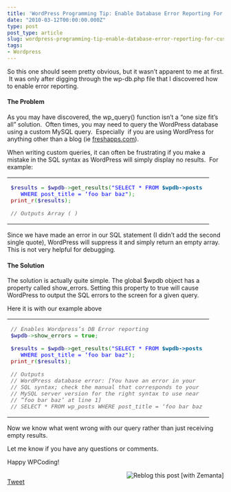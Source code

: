 ```yaml
---
title: 'WordPress Programming Tip: Enable Database Error Reporting For Custom Queries'
date: "2010-03-12T00:00:00.000Z"
type: post 
post_type: article
slug: wordpress-programming-tip-enable-database-error-reporting-for-custom-queries
tags: 
- Wordpress
---
```

So this one should seem pretty obvious, but it wasn&#8217;t apparent to me at first. &nbsp;It was only after digging through the wp-db.php file that I discovered how to enable error reporting.

#### The Problem

As you may have discovered, the wp_query() function isn&#8217;t a &#8220;one size fit&#8217;s all&#8221; solution. &nbsp;Often times, you may need to query the WordPress database using a custom MySQL query. &nbsp;Especially &nbsp;if you are using WordPress for anything other than a blog (ie [freshapps.com][1]).

When writing custom queries, it can often be frustrating if you make a mistake in the SQL syntax as WordPress will simply display no results. &nbsp;For example:

<div class="wp_syntax">
  <table>
    <tr>
      <td class="code">
        <pre class="php" style="font-family:monospace;"><span style="color: #000088;">$results</span> <span style="color: #339933;">=</span> <span style="color: #000088;">$wpdb</span><span style="color: #339933;">-&gt;</span><span style="color: #004000;">get_results</span><span style="color: #009900;">&#40;</span><span style="color: #0000ff;">"SELECT * FROM <span style="color: #006699; font-weight: bold;">$wpdb-&gt;posts</span> 
   WHERE post_title = ‘foo bar baz"</span><span style="color: #009900;">&#41;</span><span style="color: #339933;">;</span>
<span style="color: #990000;">print_r</span><span style="color: #009900;">&#40;</span><span style="color: #000088;">$results</span><span style="color: #009900;">&#41;</span><span style="color: #339933;">;</span>
&nbsp;
<span style="color: #666666; font-style: italic;">// Outputs Array ( )</span></pre>
      </td>
    </tr>
  </table>
</div>

Since we have made an error in our SQL statement (I didn&#8217;t add the second single quote), WordPress will suppress it and simply return an empty array. This is not very helpful for debugging.

#### The Solution

The solution is actually quite simple. The global $wpdb object has a property called show_errors. Setting this property to true will cause WordPress to output the SQL errors to the screen for a given query.

Here it is with our example above

<div class="wp_syntax">
  <table>
    <tr>
      <td class="code">
        <pre class="php" style="font-family:monospace;"><span style="color: #666666; font-style: italic;">// Enables Wordpress’s DB Error reporting</span>
<span style="color: #000088;">$wpdb</span><span style="color: #339933;">-&gt;</span><span style="color: #004000;">show_errors</span> <span style="color: #339933;">=</span> <span style="color: #009900; font-weight: bold;">true</span><span style="color: #339933;">;</span>
&nbsp;
<span style="color: #000088;">$results</span> <span style="color: #339933;">=</span> <span style="color: #000088;">$wpdb</span><span style="color: #339933;">-&gt;</span><span style="color: #004000;">get_results</span><span style="color: #009900;">&#40;</span><span style="color: #0000ff;">"SELECT * FROM <span style="color: #006699; font-weight: bold;">$wpdb-&gt;posts</span> 
   WHERE post_title = ‘foo bar baz"</span><span style="color: #009900;">&#41;</span><span style="color: #339933;">;</span>
<span style="color: #990000;">print_r</span><span style="color: #009900;">&#40;</span><span style="color: #000088;">$results</span><span style="color: #009900;">&#41;</span><span style="color: #339933;">;</span>
&nbsp;
<span style="color: #666666; font-style: italic;">// Outputs </span>
<span style="color: #666666; font-style: italic;">// WordPress database error: [You have an error in your </span>
<span style="color: #666666; font-style: italic;">// SQL syntax; check the manual that corresponds to your </span>
<span style="color: #666666; font-style: italic;">// MySQL server version for the right syntax to use near </span>
<span style="color: #666666; font-style: italic;">// ”foo bar baz’ at line 1]</span>
<span style="color: #666666; font-style: italic;">// SELECT * FROM wp_posts WHERE post_title = ‘foo bar baz</span></pre>
      </td>
    </tr>
  </table>
</div>

Now we know what went wrong with our query rather than just receiving empty results.

Let me know if you have any questions or comments.

Happy WPCoding!

<div class="zemanta-pixie" style="margin-top:10px;height:15px">
  <a class="zemanta-pixie-a" href="http://reblog.zemanta.com/zemified/a1d99446-c73f-4722-97e6-3e584300069e/" title="Reblog this post [with Zemanta]"><img class="zemanta-pixie-img" src="http://img.zemanta.com/reblog_e.png?x-id=a1d99446-c73f-4722-97e6-3e584300069e" alt="Reblog this post [with Zemanta]" style="border:none;float:right" /></a><span class="zem-script more-related pretty-attribution"></span>
</div>

<div style="">
  <a href="http://twitter.com/share" class="twitter-share-button" data-count="horizontal" data-text="WordPress Programming Tip: Enable Database Error Reporting For Custom Queries" data-url="http://brandontreb.com/wordpress-programming-tip-enable-database-error-reporting-for-custom-queries"  data-via="brandontreb" data-related="brandontreb:">Tweet</a>
</div>

 [1]: http://freshapps.com